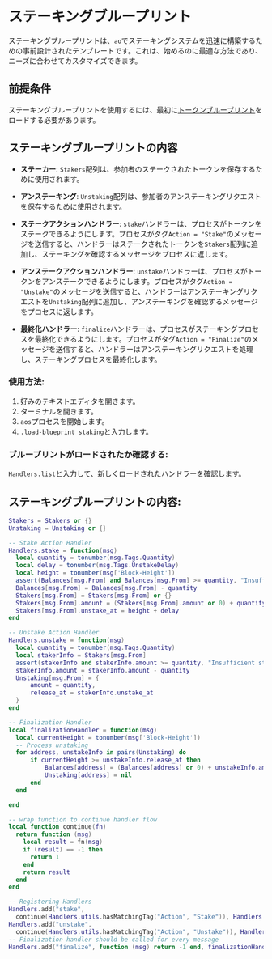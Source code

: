 # ステーキングブループリント

ステーキングブループリントは、`ao`でステーキングシステムを迅速に構築するための事前設計されたテンプレートです。これは、始めるのに最適な方法であり、ニーズに合わせてカスタマイズできます。

## 前提条件

ステーキングブループリントを使用するには、最初に[トークンブループリント](./token.md)をロードする必要があります。

## ステーキングブループリントの内容

- **ステーカー**: `Stakers`配列は、参加者のステークされたトークンを保存するために使用されます。

- **アンステーキング**: `Unstaking`配列は、参加者のアンステーキングリクエストを保存するために使用されます。

- **ステークアクションハンドラー**: `stake`ハンドラーは、プロセスがトークンをステークできるようにします。プロセスがタグ`Action = "Stake"`のメッセージを送信すると、ハンドラーはステークされたトークンを`Stakers`配列に追加し、ステーキングを確認するメッセージをプロセスに返します。

- **アンステークアクションハンドラー**: `unstake`ハンドラーは、プロセスがトークンをアンステークできるようにします。プロセスがタグ`Action = "Unstake"`のメッセージを送信すると、ハンドラーはアンステーキングリクエストを`Unstaking`配列に追加し、アンステーキングを確認するメッセージをプロセスに返します。

- **最終化ハンドラー**: `finalize`ハンドラーは、プロセスがステーキングプロセスを最終化できるようにします。プロセスがタグ`Action = "Finalize"`のメッセージを送信すると、ハンドラーはアンステーキングリクエストを処理し、ステーキングプロセスを最終化します。

### 使用方法:

1. 好みのテキストエディタを開きます。
2. ターミナルを開きます。
3. `aos`プロセスを開始します。
4. `.load-blueprint staking`と入力します。

### ブループリントがロードされたか確認する:

`Handlers.list`と入力して、新しくロードされたハンドラーを確認します。

## ステーキングブループリントの内容:

<!-- # Staking Blueprint

The Staking Blueprint is a predesigned template that helps you quickly build a staking system in `ao`. It is a great way to get started and can be customized to fit your needs.

## Prerequisites

The Staking Blueprint requires the [Token Blueprint](./token.md) to be loaded, first.

## Unpacking the Staking Blueprint

- **Stakers**: The `Stakers` array is used to store the staked tokens of the participants.

- **Unstaking**: The `Unstaking` array is used to store the unstaking requests of the participants.

- **Stake Action Handler**: The `stake` handler allows processes to stake tokens. When a process sends a message with the tag `Action = "Stake"`, the handler will add the staked tokens to the `Stakers` array and send a message back to the process confirming the staking.

- **Unstake Action Handler**: The `unstake` handler allows processes to unstake tokens. When a process sends a message with the tag `Action = "Unstake"`, the handler will add the unstaking request to the `Unstaking` array and send a message back to the process confirming the unstaking.

- **Finalization Handler**: The `finalize` handler allows processes to finalize the staking process. When a process sends a message with the tag `Action = "Finalize"`, the handler will process the unstaking requests and finalize the staking process.

### How To Use:

1. Open your preferred text editor.
2. Open the Terminal.
3. Start your `aos` process.
4. Type in `.load-blueprint staking`

### Verify the Blueprint is Loaded:

Type in `Handlers.list` to see the newly loaded handlers.

## What's in the Staking Blueprint: -->

```lua
Stakers = Stakers or {}
Unstaking = Unstaking or {}

-- Stake Action Handler
Handlers.stake = function(msg)
  local quantity = tonumber(msg.Tags.Quantity)
  local delay = tonumber(msg.Tags.UnstakeDelay)
  local height = tonumber(msg['Block-Height'])
  assert(Balances[msg.From] and Balances[msg.From] >= quantity, "Insufficient balance to stake")
  Balances[msg.From] = Balances[msg.From] - quantity
  Stakers[msg.From] = Stakers[msg.From] or {}
  Stakers[msg.From].amount = (Stakers[msg.From].amount or 0) + quantity
  Stakers[msg.From].unstake_at = height + delay
end

-- Unstake Action Handler
Handlers.unstake = function(msg)
  local quantity = tonumber(msg.Tags.Quantity)
  local stakerInfo = Stakers[msg.From]
  assert(stakerInfo and stakerInfo.amount >= quantity, "Insufficient staked amount")
  stakerInfo.amount = stakerInfo.amount - quantity
  Unstaking[msg.From] = {
      amount = quantity,
      release_at = stakerInfo.unstake_at
  }
end

-- Finalization Handler
local finalizationHandler = function(msg)
  local currentHeight = tonumber(msg['Block-Height'])
  -- Process unstaking
  for address, unstakeInfo in pairs(Unstaking) do
      if currentHeight >= unstakeInfo.release_at then
          Balances[address] = (Balances[address] or 0) + unstakeInfo.amount
          Unstaking[address] = nil
      end
  end

end

-- wrap function to continue handler flow
local function continue(fn)
  return function (msg)
    local result = fn(msg)
    if (result) == -1 then
      return 1
    end
    return result
  end
end

-- Registering Handlers
Handlers.add("stake",
  continue(Handlers.utils.hasMatchingTag("Action", "Stake")), Handlers.stake)
Handlers.add("unstake",
  continue(Handlers.utils.hasMatchingTag("Action", "Unstake")), Handlers.unstake)
-- Finalization handler should be called for every message
Handlers.add("finalize", function (msg) return -1 end, finalizationHandler)
```
